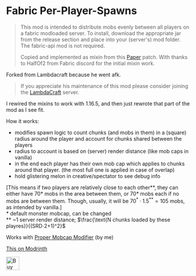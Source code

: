 # Fabric Per-Player-Spawns

>This mod is intended to distribute mobs evenly between all players on a fabric modloaded server. To install, download
the appropriate jar from the release section and place into your (server's) mod folder. The fabric-api mod is not required.
>
>Copied and implemented as mixin from this
>[Paper](https://github.com/PaperMC/Paper/blob/master/Spigot-Server-Patches/0396-implement-optional-per-player-mob-spawns.patch)
patch. With thanks to HalfOf2 from Fabric discord for the initial mixin work.
>
Forked from Lambdacraft because he went afk.
>If you appreciate his maintenance of this mod please consider joining the [LambdaCraft](https://lambdacraft.dev/craft) server.

I rewired the mixins to work with 1.16.5, and then just rewrote that part of the mod as I see fit.

How it works: 

- modifies spawn logic to count chunks (and mobs in them) in a (square) radius around the player and account for chunks shared between the players
- radius to account is based on (server) render distance (like mob caps in vanilla)
- in the end each player has their own mob cap which applies to chunks around that player. (the most full one is applied in case of overlap)
- hold glistering melon in creative/spectator to see debug info

\[This means if two players are relatively close to each other\*\*, they can either have 70\* mobs in the area between them, or 70\* mobs each if no mobs are between them. Though, usually, it will be $70^*⋅1.5^{**}=105$ mobs, as intended by vanilla.\]\
    \* default monster mobcap, can be changed\
    \*\* ~1 server render distance; $\frac{\text{N chunks loaded by these playres}}{(SRD⋅2+1)^2}$


Works with [Proper Mobcap Modifier](https://github.com/vlad2305m/Proper-Mobcap-Modifier-Fabric) (by me)

[This on Modrinth](https://modrinth.com/mod/fabric-per-player-spawns)

<a href='https://ko-fi.com/M4M4I866V' target='_blank'><img height='36' style='border:0px;height:36px;' src='https://storage.ko-fi.com/cdn/kofi1.png?v=3' border='0' alt='Buy Me a Coffee at ko-fi.com' /></a>
